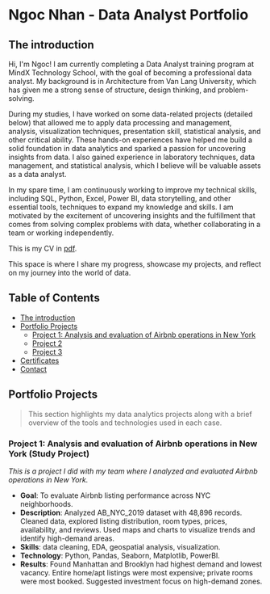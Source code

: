 # Ngoc Nhan - Data Analyst Portfolio

## The introduction
Hi, I'm Ngoc! I am currently completing a Data Analyst training program at MindX Technology School, with the goal of becoming a professional data analyst. My background is in Architecture from Van Lang University, which has given me a strong sense of structure, design thinking, and problem-solving.

During my studies, I have worked on some data-related projects (detailed below) that allowed me to apply data processing and management, analysis, visualization techniques, presentation skill, statistical analysis, and other critical ability. These hands-on experiences have helped me build a solid foundation in data analytics and sparked a passion for uncovering insights from data. I also gained experience in laboratory techniques, data management, and statistical analysis, which I believe will be valuable assets as a data analyst.

In my spare time, I am continuously working to improve my technical skills, including SQL, Python, Excel, Power BI, data storytelling, and other essential tools, techniques to expand my knowledge and skills. I am motivated by the excitement of uncovering insights and the fulfillment that comes from solving complex problems with data, whether collaborating in a team or working independently.

This is my CV in [pdf](https://github.com/nhungoc1510/nhungoc/edit/main/README.md).

This space is where I share my progress, showcase my projects, and reflect on my journey into the world of data.

## Table of Contents
- [The introduction](https://github.com/nhungoc1510/nhungoc/blob/main/README.md#the-introduction)
- [Portfolio Projects](https://github.com/nhungoc1510/nhungoc/edit/main/README.md#portfolio-projects)
     - [Project 1: Analysis and evaluation of Airbnb operations in New York](https://github.com/nhungoc1510/nhungoc/edit/main/README.md)
     - [Project 2](https://github.com/nhungoc1510/nhungoc/edit/main/README.md)
     - [Project 3](https://github.com/nhungoc1510/nhungoc/edit/main/README.md)
- [Certificates](https://github.com/nhungoc1510/nhungoc/edit/main/README.md)
- [Contact](https://github.com/nhungoc1510/nhungoc/edit/main/README.md)
       
## Portfolio Projects
>This section highlights my data analytics projects along with a brief overview of the tools and technologies used in each case.

### Project 1: Analysis and evaluation of Airbnb operations in New York (Study Project)
*This is a project I did with my team where I analyzed and evaluated Airbnb operations in New York.*

- **Goal**: To evaluate Airbnb listing performance across NYC neighborhoods.
- **Description**: Analyzed AB_NYC_2019 dataset with 48,896 records. Cleaned data, explored listing distribution, room types, prices, availability, and reviews. Used maps and charts to visualize trends and identify high-demand areas.
- **Skills**: data cleaning, EDA, geospatial analysis, visualization.
- **Technology**: Python, Pandas, Seaborn, Matplotlib, PowerBI.
- **Results**: Found Manhattan and Brooklyn had highest demand and lowest vacancy. Entire home/apt listings were most expensive; private rooms were most booked. Suggested investment focus on high-demand zones.
